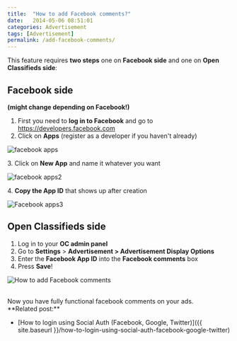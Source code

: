 ```yaml
---
title:  "How to add Facebook comments?"
date:   2014-05-06 08:51:01
categories: Advertisement
tags: [Advertisement]
permalink: /add-facebook-comments/
---
```

This feature requires **two steps** one on **Facebook side** and one on **Open Classifieds side**: 

## Facebook side

**(might change depending on Facebook!)** 

1. First you need to **log in to Facebook** and go to https://developers.facebook.com 
2. Click on **Apps** (register as a developer if you haven't already) 

![facebook apps](http://open-classifieds.com/wp-content/uploads/2014/05/facebook-apps-1024x516.png) 

3\. Click on **New App** and name it whatever you want 

![facebook apps2](http://open-classifieds.com/wp-content/uploads/2014/05/facebook-apps2-1024x516.png) 

4\. **Copy the App ID** that shows up after creation 

![Facebook apps3](http://open-classifieds.com/wp-content/uploads/2014/05/Facebook-apps3-1024x516.png)

## Open Classifieds side

1. Log in to your **OC admin panel** 
2. Go to **Settings** > **Advertisement > Advertisement Display Options** 
3. Enter the **Facebook App ID** into the **Facebook comments** box 
4. Press **Save**! 

![How to add Facebook comments](http://docs.yclas.com/images/facebook-comments.png) 

<br>
Now you have fully functional facebook comments on your ads. 

<br>
**Related post:**

* [How to login using Social Auth (Facebook, Google, Twitter)]({{ site.baseurl }}/how-to-login-using-social-auth-facebook-google-twitter)


